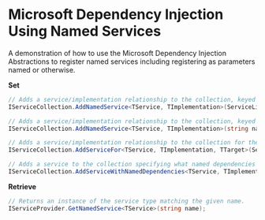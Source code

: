 # Microsoft Dependency Injection Using Named Services

A demonstration of how to use the Microsoft Dependency Injection Abstractions to register named services including registering as parameters named or otherwise.  
  
**Set**

```c#  
// Adds a service/implementation relationship to the collection, keyed to the type name of the concrete implementation. 
IServiceCollection.AddNamedService<TService, TImplementation>(ServiceLifetime lifetime);

// Adds a service/implementation relationship to the collection, keyed to the given name.
IServiceCollection.AddNamedService<TService, TImplementation>(string name, ServiceLifetime lifetime);

// Adds a service/implementation relationship to the collection for the given target type.
IServiceCollection.AddServiceFor<TService, TImplementation, TTarget>(ServiceLifetime serviceLifetime, ServiceLifetime targetLifetime);

// Adds a service to the collection specifying what named dependencies to assign to named parameters.
IServiceCollection.AddServiceWithNamedDependencies<TService, TImplementation>(ServiceLifetime lifetime, params NamedDependency[] dependencies)
```  
    
**Retrieve**   

```c#  
// Returns an instance of the service type matching the given name.
IServiceProvider.GetNamedService<TService>(string name);
```
